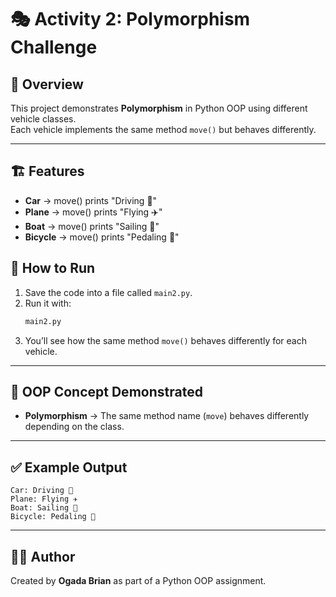 # 🎭 Activity 2: Polymorphism Challenge

## 📖 Overview
This project demonstrates **Polymorphism** in Python OOP using different vehicle classes.  
Each vehicle implements the same method `move()` but behaves differently.

---

## 🏗️ Features
- **Car** → move() prints "Driving 🚗"
- **Plane** → move() prints "Flying ✈️"
- **Boat** → move() prints "Sailing 🚤"
- **Bicycle** → move() prints "Pedaling 🚴"

## 🚀 How to Run
1. Save the code into a file called `main2.py`.
2. Run it with:
   ```bash
   main2.py
   ```
3. You’ll see how the same method `move()` behaves differently for each vehicle.

---

## 🎯 OOP Concept Demonstrated
- **Polymorphism** → The same method name (`move`) behaves differently depending on the class.

---

## ✅ Example Output
```
Car: Driving 🚗
Plane: Flying ✈️
Boat: Sailing 🚤
Bicycle: Pedaling 🚴
```

---

## 👨‍💻 Author
Created by **Ogada Brian** as part of a Python OOP assignment.
